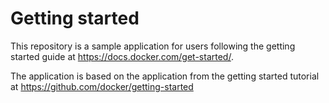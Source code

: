 # Getting started
<!---->
This repository is a sample application for users following the getting started guide at https://docs.docker.com/get-started/.

<!---->
The application is based on the application from the getting started tutorial at https://github.com/docker/getting-started

<!---->

